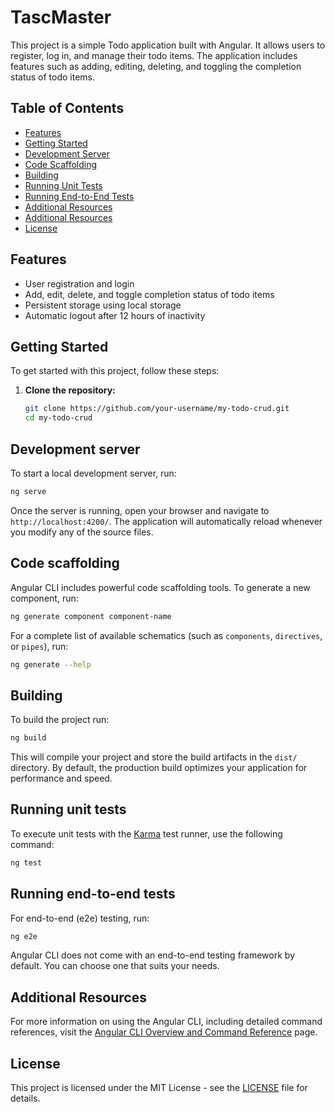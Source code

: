 # TascMaster

This project is a simple Todo application built with Angular. It allows users to register, log in, and manage their todo items. The application includes features such as adding, editing, deleting, and toggling the completion status of todo items.

## Table of Contents

- [Features](#features)
- [Getting Started](#getting-started)
- [Development Server](#development-server)
- [Code Scaffolding](#code-scaffolding)
- [Building](#building)
- [Running Unit Tests](#running-unit-tests)
- [Running End-to-End Tests](#running-end-to-end-tests)
- [Additional Resources](#additional-resources)
- [Additional Resources](#additional-resources)
- [License](#license)

## Features

- User registration and login
- Add, edit, delete, and toggle completion status of todo items
- Persistent storage using local storage
- Automatic logout after 12 hours of inactivity

## Getting Started

To get started with this project, follow these steps:

1. **Clone the repository:**

   ```bash
   git clone https://github.com/your-username/my-todo-crud.git
   cd my-todo-crud
   ```

## Development server

To start a local development server, run:

```bash
ng serve
```

Once the server is running, open your browser and navigate to `http://localhost:4200/`. The application will automatically reload whenever you modify any of the source files.

## Code scaffolding

Angular CLI includes powerful code scaffolding tools. To generate a new component, run:

```bash
ng generate component component-name
```

For a complete list of available schematics (such as `components`, `directives`, or `pipes`), run:

```bash
ng generate --help
```

## Building

To build the project run:

```bash
ng build
```

This will compile your project and store the build artifacts in the `dist/` directory. By default, the production build optimizes your application for performance and speed.

## Running unit tests

To execute unit tests with the [Karma](https://karma-runner.github.io) test runner, use the following command:

```bash
ng test
```

## Running end-to-end tests

For end-to-end (e2e) testing, run:

```bash
ng e2e
```

Angular CLI does not come with an end-to-end testing framework by default. You can choose one that suits your needs.

## Additional Resources

For more information on using the Angular CLI, including detailed command references, visit the [Angular CLI Overview and Command Reference](https://angular.dev/tools/cli) page.

## License

This project is licensed under the MIT License - see the [LICENSE](LICENSE) file for details.
